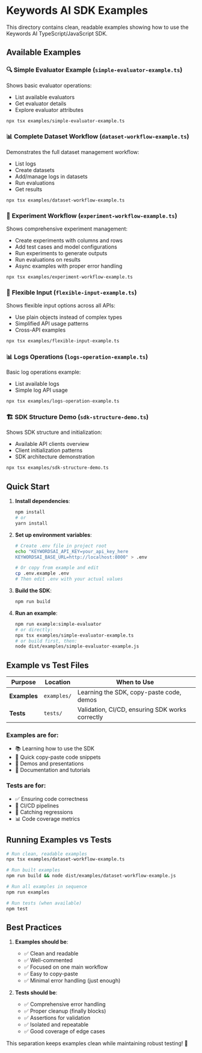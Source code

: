 # Keywords AI SDK Examples

This directory contains clean, readable examples showing how to use the Keywords AI TypeScript/JavaScript SDK.

## Available Examples

### 🔍 **Simple Evaluator Example** (`simple-evaluator-example.ts`)
Shows basic evaluator operations:
- List available evaluators
- Get evaluator details
- Explore evaluator attributes

```bash
npx tsx examples/simple-evaluator-example.ts
```

### 📊 **Complete Dataset Workflow** (`dataset-workflow-example.ts`)
Demonstrates the full dataset management workflow:
- List logs
- Create datasets
- Add/manage logs in datasets
- Run evaluations
- Get results

```bash
npx tsx examples/dataset-workflow-example.ts
```

### 🔬 **Experiment Workflow** (`experiment-workflow-example.ts`)
Shows comprehensive experiment management:
- Create experiments with columns and rows
- Add test cases and model configurations
- Run experiments to generate outputs
- Run evaluations on results
- Async examples with proper error handling

```bash
npx tsx examples/experiment-workflow-example.ts
```

### 🔧 **Flexible Input** (`flexible-input-example.ts`)
Shows flexible input options across all APIs:
- Use plain objects instead of complex types
- Simplified API usage patterns
- Cross-API examples

```bash
npx tsx examples/flexible-input-example.ts
```

### 📊 **Logs Operations** (`logs-operation-example.ts`)
Basic log operations example:
- List available logs
- Simple log API usage

```bash
npx tsx examples/logs-operation-example.ts
```

### 🏗️ **SDK Structure Demo** (`sdk-structure-demo.ts`)
Shows SDK structure and initialization:
- Available API clients overview
- Client initialization patterns
- SDK architecture demonstration

```bash
npx tsx examples/sdk-structure-demo.ts
```

## Quick Start

1. **Install dependencies**:
   ```bash
   npm install
   # or
   yarn install
   ```

2. **Set up environment variables**:
   ```bash
   # Create .env file in project root
   echo "KEYWORDSAI_API_KEY=your_api_key_here
   KEYWORDSAI_BASE_URL=http://localhost:8000" > .env
   
   # Or copy from example and edit
   cp .env.example .env
   # Then edit .env with your actual values
   ```

3. **Build the SDK**:
   ```bash
   npm run build
   ```

4. **Run an example**:
   ```bash
   npm run example:simple-evaluator
   # or directly:
   npx tsx examples/simple-evaluator-example.ts
   # or build first, then:
   node dist/examples/simple-evaluator-example.js
   ```

## Example vs Test Files

| Purpose | Location | When to Use |
|---------|----------|-------------|
| **Examples** | `examples/` | Learning the SDK, copy-paste code, demos |
| **Tests** | `tests/` | Validation, CI/CD, ensuring SDK works correctly |

### Examples are for:
- 📚 Learning how to use the SDK
- 🎯 Quick copy-paste code snippets  
- 🎪 Demos and presentations
- 📖 Documentation and tutorials

### Tests are for:
- ✅ Ensuring code correctness
- 🔄 CI/CD pipelines
- 🐛 Catching regressions
- 📊 Code coverage metrics

## Running Examples vs Tests

```bash
# Run clean, readable examples
npx tsx examples/dataset-workflow-example.ts

# Run built examples  
npm run build && node dist/examples/dataset-workflow-example.js

# Run all examples in sequence
npm run examples

# Run tests (when available)
npm test
```

## Best Practices

1. **Examples should be**:
   - ✅ Clean and readable
   - ✅ Well-commented
   - ✅ Focused on one main workflow
   - ✅ Easy to copy-paste
   - ✅ Minimal error handling (just enough)

2. **Tests should be**:
   - ✅ Comprehensive error handling
   - ✅ Proper cleanup (finally blocks)
   - ✅ Assertions for validation
   - ✅ Isolated and repeatable
   - ✅ Good coverage of edge cases

This separation keeps examples clean while maintaining robust testing! 🚀